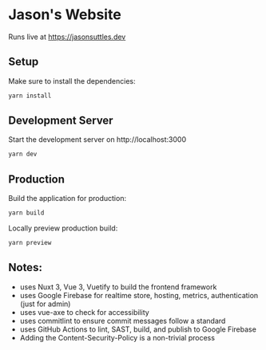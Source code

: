# Jason's Website

Runs live at https://jasonsuttles.dev

## Setup

Make sure to install the dependencies:

```bash
yarn install
```

## Development Server

Start the development server on http://localhost:3000

```bash
yarn dev
```

## Production

Build the application for production:

```bash
yarn build
```

Locally preview production build:

```bash
yarn preview
```

## Notes:

- uses Nuxt 3, Vue 3, Vuetify to build the frontend framework
- uses Google Firebase for realtime store, hosting, metrics, authentication (just for admin)
- uses vue-axe to check for accessibility
- uses commitlint to ensure commit messages follow a standard
- uses GitHub Actions to lint, SAST, build, and publish to Google Firebase
- Adding the Content-Security-Policy is a non-trivial process